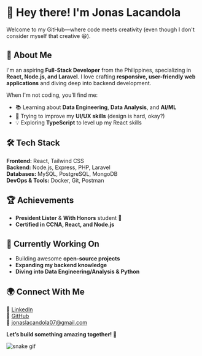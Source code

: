 # 👋 Hey there! I'm Jonas Lacandola

Welcome to my GitHub—where code meets creativity (even though I don't consider myself that creative 😆).  

## 🚀 About Me  
I'm an aspiring **Full-Stack Developer** from the Philippines, specializing in **React, Node.js, and Laravel**. I love crafting **responsive, user-friendly web applications** and diving deep into backend development.  

When I'm not coding, you’ll find me:  
- 📚 Learning about **Data Engineering**, **Data Analysis**, and **AI/ML**  
- 🎨 Trying to improve my **UI/UX skills** (design is hard, okay?)  
- 💡 Exploring **TypeScript** to level up my React skills  

## 🛠 Tech Stack  
**Frontend:** React, Tailwind CSS  
**Backend:** Node.js, Express, PHP, Laravel  
**Databases:** MySQL, PostgreSQL, MongoDB  
**DevOps & Tools:** Docker, Git, Postman  

## 🏆 Achievements  
- **President Lister** & **With Honors** student 🏅  
- **Certified in CCNA, React, and Node.js**   

## 🎯 Currently Working On  
- Building awesome **open-source projects**  
- **Expanding my backend knowledge**  
- **Diving into Data Engineering/Analysis & Python**  

## 🌍 Connect With Me  
📌 [LinkedIn](https://linkedin.com/in/jonaslacandola0617)  
🐙 [GitHub](https://github.com/jonaslacandola)  
📩 jonaslacandola07@gmail.com  

**Let’s build something amazing together! 🚀**  

![snake gif](https://github.com/jonaslacandola0617/jonaslacandola0617/blob/output/github-contribution-grid-snake.svg)
